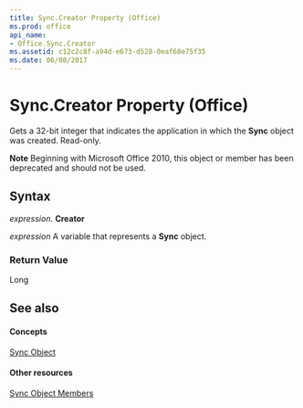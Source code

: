 ```yaml
---
title: Sync.Creator Property (Office)
ms.prod: office
api_name:
- Office.Sync.Creator
ms.assetid: c12c2c8f-a94d-e673-d528-0eaf68e75f35
ms.date: 06/08/2017
---
```



# Sync.Creator Property (Office)

Gets a 32-bit integer that indicates the application in which the **Sync** object was created. Read-only.


 **Note**  Beginning with Microsoft Office 2010, this object or member has been deprecated and should not be used.


## Syntax

 _expression_. **Creator**

 _expression_ A variable that represents a **Sync** object.


### Return Value

Long


## See also


#### Concepts


[Sync Object](sync-object-office.md)
#### Other resources


[Sync Object Members](sync-members-office.md)

